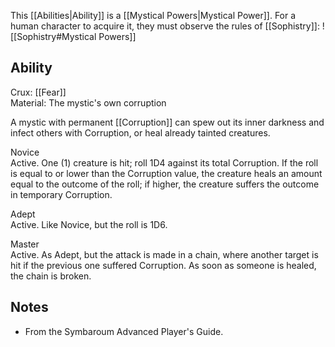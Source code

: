 This [[Abilities|Ability]] is a [[Mystical Powers|Mystical Power]]. For a human character to acquire it, they must observe the rules of [[Sophistry]]:
![[Sophistry#Mystical Powers]]
## Ability
Crux: [[Fear]]<br>Material: The mystic's own corruption

A mystic with permanent [[Corruption]] can spew out its inner darkness and infect others with Corruption, or heal already tainted creatures.

Novice<br>Active. One (1) creature is hit; roll 1D4 against its total Corruption. If the roll is equal to or lower than the Corruption value, the creature heals an amount equal to the outcome of the roll; if higher, the creature suffers the outcome in temporary Corruption.

Adept<br>Active. Like Novice, but the roll is 1D6.

Master<br>Active. As Adept, but the attack is made in a chain, where another target is hit if the previous one suffered Corruption. As soon as someone is healed, the chain is broken.
## Notes
* From the Symbaroum Advanced Player's Guide.